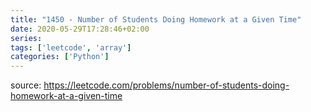```yaml
---
title: "1450 - Number of Students Doing Homework at a Given Time"	
date: 2020-05-29T17:28:46+02:00
series:
tags: ['leetcode', 'array']
categories: ['Python']
---
```


source: https://leetcode.com/problems/number-of-students-doing-homework-at-a-given-time
